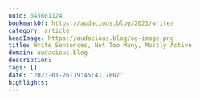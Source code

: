 ```yaml
---
uuid: 645601124
bookmarkOf: https://audacious.blog/2021/write/
category: article
headImage: https://audacious.blog/og-image.png
title: Write Sentences, Not Too Many, Mostly Active
domain: audacious.blog
description: 
tags: []
date: '2023-01-26T19:45:41.780Z'
highlights: 
---
```



